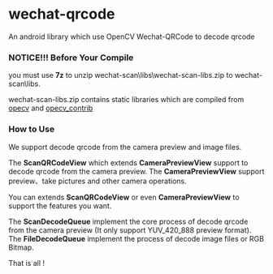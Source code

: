 # wechat-qrcode
An android library which use OpenCV Wechat-QRCode to decode qrcode

### NOTICE!!! Before Your Compile
you must use **7z** to unzip wechat-scan\libs\wechat-scan-libs.zip to wechat-scan\libs.  

wechat-scan-libs.zip contains static libraries which are compiled from [opecv](https://github.com/opencv/opencv) and [opecv_contrib](https://github.com/opencv/opencv_contrib)

### How to Use
We support decode qrcode from the camera preview and image files.   

The **ScanQRCodeView** which extends **CameraPreviewView** support to decode qrcode from the camera preview. The **CameraPreviewView** support preview、take pictures and other camera operations.   

You can extends **ScanQRCodeView** or even **CameraPreviewView** to support the features you want.   

The **ScanDecodeQueue** implement the core process of decode qrcode from the camera preview (It only support YUV_420_888 preview format).   
The **FileDecodeQueue** implement the process of decode image files or RGB Bitmap.

That is all !

